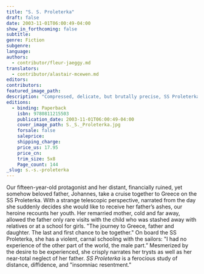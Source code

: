 ```yaml
---
title: "S. S. Proleterka"
draft: false
date: 2003-11-01T06:00:49-04:00
show_in_forthcoming: false
subtitle:
genre: Fiction
subgenre:
language:
authors:
  - contributor/fleur-jaeggy.md
translators:
  - contributor/alastair-mcewen.md
editors:
contributors:
featured_image_path:
description: "Compressed, delicate, but brutally precise, SS Proleterka is a fierce coming-of-age story. "
editions:
  - binding: Paperback
    isbn: 9780811215503
    publication_date: 2003-11-01T06:00:49-04:00
    cover_image_path: S._S._Proleterka.jpg
    forsale: false
    saleprice:
    shipping_charge:
    price_us: 17.95
    price_cn:
    trim_size: 5x8
    Page_count: 144
_slug: s.-s.-proleterka
---
```


Our fifteen-year-old protagonist and her distant, financially ruined, yet somehow beloved father, Johannes, take a cruise together to Greece on the SS Proleterka. With a strange telescopic perspective, narrated from the day she suddenly decides she would like to receive her father’s ashes, our heroine recounts her youth. Her remarried mother, cold and far away, allowed the father only rare visits with the child who was stashed away with relatives or at a school for girls. "The journey to Greece, father and daughter. The last and first chance to be together." On board the SS Proleterka, she has a violent, carnal schooling with the sailors: "I had no experience of the other part of the world, the male part.” Mesmerized by the desire to be experienced, she crisply narrates her trysts as well as her near-total neglect of her father. _SS Proleterka_ is a ferocious study of distance, diffidence, and "insomniac resentment."

